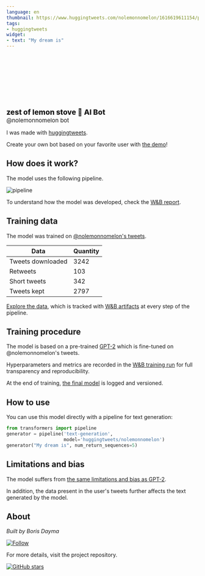 ```yaml
---
language: en
thumbnail: https://www.huggingtweets.com/nolemonnomelon/1616619611154/predictions.png
tags:
- huggingtweets
widget:
- text: "My dream is"
---
```


<div>
<div style="width: 132px; height:132px; border-radius: 50%; background-size: cover; background-image: url('https://pbs.twimg.com/profile_images/1274178806719361025/YI5SJVX__400x400.jpg')">
</div>
<div style="margin-top: 8px; font-size: 19px; font-weight: 800">zest of lemon stove 🤖 AI Bot </div>
<div style="font-size: 15px">@nolemonnomelon bot</div>
</div>

I was made with [huggingtweets](https://github.com/borisdayma/huggingtweets).

Create your own bot based on your favorite user with [the demo](https://colab.research.google.com/github/borisdayma/huggingtweets/blob/master/huggingtweets-demo.ipynb)!

## How does it work?

The model uses the following pipeline.

![pipeline](https://github.com/borisdayma/huggingtweets/blob/master/img/pipeline.png?raw=true)

To understand how the model was developed, check the [W&B report](https://app.wandb.ai/wandb/huggingtweets/reports/HuggingTweets-Train-a-model-to-generate-tweets--VmlldzoxMTY5MjI).

## Training data

The model was trained on [@nolemonnomelon's tweets](https://twitter.com/nolemonnomelon).

| Data | Quantity |
| --- | --- |
| Tweets downloaded | 3242 |
| Retweets | 103 |
| Short tweets | 342 |
| Tweets kept | 2797 |

[Explore the data](https://wandb.ai/wandb/huggingtweets/runs/23u2u7ar/artifacts), which is tracked with [W&B artifacts](https://docs.wandb.com/artifacts) at every step of the pipeline.

## Training procedure

The model is based on a pre-trained [GPT-2](https://huggingface.co/gpt2) which is fine-tuned on @nolemonnomelon's tweets.

Hyperparameters and metrics are recorded in the [W&B training run](https://wandb.ai/wandb/huggingtweets/runs/1pvkyrlm) for full transparency and reproducibility.

At the end of training, [the final model](https://wandb.ai/wandb/huggingtweets/runs/1pvkyrlm/artifacts) is logged and versioned.

## How to use

You can use this model directly with a pipeline for text generation:

```python
from transformers import pipeline
generator = pipeline('text-generation',
                     model='huggingtweets/nolemonnomelon')
generator("My dream is", num_return_sequences=5)
```

## Limitations and bias

The model suffers from [the same limitations and bias as GPT-2](https://huggingface.co/gpt2#limitations-and-bias).

In addition, the data present in the user's tweets further affects the text generated by the model.

## About

*Built by Boris Dayma*

[![Follow](https://img.shields.io/twitter/follow/borisdayma?style=social)](https://twitter.com/intent/follow?screen_name=borisdayma)

For more details, visit the project repository.

[![GitHub stars](https://img.shields.io/github/stars/borisdayma/huggingtweets?style=social)](https://github.com/borisdayma/huggingtweets)

